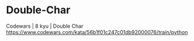 # Double-Char
Codewars | 8 kyu | Double Char
https://www.codewars.com/kata/56b1f01c247c01db92000076/train/python

